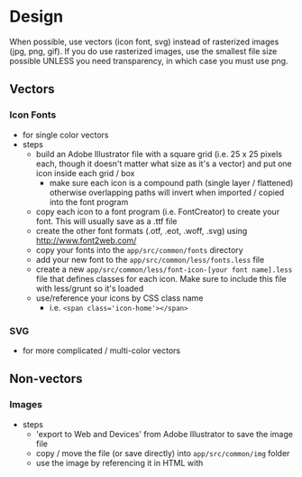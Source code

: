 # Design

When possible, use vectors (icon font, svg) instead of rasterized images (jpg, png, gif). If you do use rasterized images, use the smallest file size possible UNLESS you need transparency, in which case you must use png.

## Vectors
### Icon Fonts
- for single color vectors
- steps
	- build an Adobe Illustrator file with a square grid (i.e. 25 x 25 pixels each, though it doesn't matter what size as it's a vector) and put one icon inside each grid / box
		- make sure each icon is a compound path (single layer / flattened) otherwise overlapping paths will invert when imported / copied into the font program
	- copy each icon to a font program (i.e. FontCreator) to create your font. This will usually save as a .ttf file
	- create the other font formats (.otf, .eot, .woff, .svg) using http://www.font2web.com/
	- copy your fonts into the `app/src/common/fonts` directory
	- add your new font to the `app/src/common/less/fonts.less` file
	- create a new `app/src/common/less/font-icon-[your font name].less` file that defines classes for each icon. Make sure to include this file with less/grunt so it's loaded
	- use/reference your icons by CSS class name
		- i.e. `<span class='icon-home'></span>`

### SVG
- for more complicated / multi-color vectors

## Non-vectors
### Images
- steps
	- 'export to Web and Devices' from Adobe Illustrator to save the image file
	- copy / move the file (or save directly) into `app/src/common/img` folder
	- use the image by referencing it in HTML with <img ng-src='{{appPathImg}}/my-image.png' />